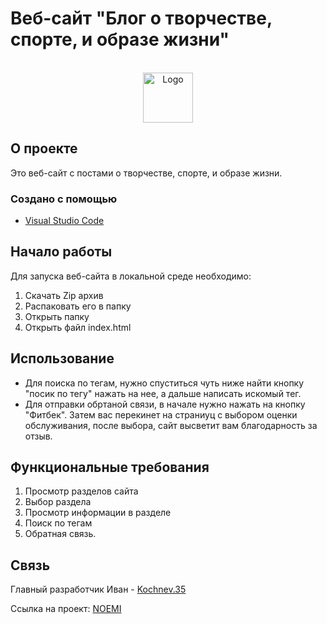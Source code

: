 # Веб-сайт "Блог о творчестве, спорте, и образе жизни"







<!-- PROJECT LOGO -->
<br />
<div align="center">
  <a href="https://github.com/Nikita60012/Flight-scoreboard">
    <img src="https://netology-code.github.io/html-2-diploma/sources/images/noemi-logo.svg" alt="Logo"  width="80" height="80">
  </a>


  <p align="center">
   
  
  </p>
</div>





<!-- ABOUT THE PROJECT -->
## О проекте

Это веб-сайт с постами о творчестве, спорте, и образе жизни.




### Создано с помощью

* [Visual Studio Code](https://code.visualstudio.com)



<!-- GETTING STARTED -->
## Начало работы

Для запуска веб-сайта в локальной среде необходимо:
1.	Скачать Zip архив
2.	Распаковать его в папку
3.	Открыть папку
4.	Открыть файл index.html


<!-- USAGE EXAMPLES -->
## Использование
* Для поиска по тегам, нужно спуститься чуть ниже найти кнопку "посик по тегу" нажать на нее, а дальше написать искомый тег.
* Для отправки обртаной связи, в начале нужно нажать на кнопку "Фитбек". Затем вас перекинет на страниуц с выбором оценки обслуживания, после выбора, сайт высветит вам благодарность за отзыв.


<!--Функциональные требования-->
## Функциональные требования
1. Просмотр разделов сайта 
2. Выбор раздела
3. Просмотр информации в разделе
4. Поиск по тегам
5. Обратная связь. 


<!-- CONTACT -->
## Связь

Главный разработчик Иван - [Kochnev.35](https://vk.com/kocha35)

Ссылка на проект: [NOEMI](https://github.com/Kochnev35/Praktika-study)

